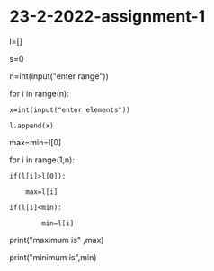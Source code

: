 # 23-2-2022-assignment-1
l=[]

s=0

n=int(input("enter range"))



for i in range(n):

    x=int(input("enter elements"))

    l.append(x)

max=min=l[0]

for i in range(1,n):

    if(l[i]>l[0]):

        max=l[i]

    if(l[i]<min):

            min=l[i]

print("maximum is" ,max)

print("minimum is",min)
